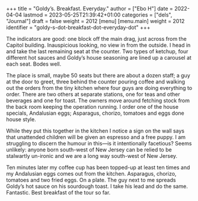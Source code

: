+++
title = "Goldy’s. Breakfast. Everyday."
author = ["Ebo H"]
date = 2022-04-04
lastmod = 2023-05-25T21:39:42+01:00
categories = ["dels", "Journal"]
draft = false
weight = 2012
[menu]
  [menu.main]
    weight = 2012
    identifier = "goldy-s-dot-breakfast-dot-everyday-dot"
+++

The indicators are good: one block off the main drag, just across from the Capitol building. Inauspicious looking, no view in from the outside. I head in and take the last remaining seat at the counter. Two types of ketchup, four different hot sauces and Goldy’s house seasoning are lined up a carousel at each seat. Bodes well.

The place is small, maybe 50 seats but there are about a dozen staff; a guy at the door to greet, three behind the counter pouring coffee and walking out the orders from the tiny kitchen where four guys are doing everything to order. There are two others at separate stations, one for teas and other beverages and one for toast. The owners move around fetching stock from the back room keeping the operation running. I order one of the house specials, Andalusian eggs; Asparagus, chorizo, tomatoes and eggs done house style.

While they put this together in the kitchen I notice a sign on the wall says that unattended children will be given an espresso and a free puppy. I am struggling to discern the humour in this—is it intentionally facetious? Seems unlikely: anyone born south-west of New Jersey can be relied to be stalwartly un-ironic and we are a long way south-west of New Jersey.

Ten minutes later my coffee cup has been topped-up at least ten times and my Andalusian eggs comes out from the kitchen. Asparagus, chorizo, tomatoes and two fried eggs. On a plate. The guy next to me spreads Goldy’s hot sauce on his sourdough toast. I take his lead and do the same. Fantastic. Best breakfast of the tour so far.
